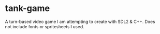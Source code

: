 # tank-game
A turn-based video game I am attempting to create with SDL2 &amp; C++.
Does not include fonts or spritesheets I used.
